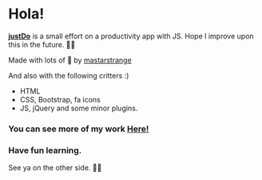 # Hola!

[**justDo**](https://mastarstrange.github.io/justDo/) is a small effort on a productivity app with JS. Hope I improve upon this in the future. ✌🏽

Made with lots of 🖤 by [mastarstrange](https://mastarstrange.github.io)

And also with the following critters :)

- HTML
- CSS, Bootstrap, fa icons
- JS, jQuery and some minor plugins.

### You can see more of my work [Here!](https://mastarstrange.github.io)

### Have fun learning.

See ya on the other side. ✌🏽
